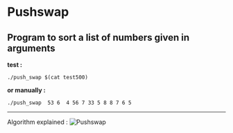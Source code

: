 # Pushswap
Program to sort a list of numbers given in arguments
---
**test :**
```
./push_swap $(cat test500)
```


**or manually :**
```
./push_swap  53 6  4 56 7 33 5 8 8 7 6 5
```
---
Algorithm explained :
![Pushswap](http://i.imgur.com/koOYmm5.png)

